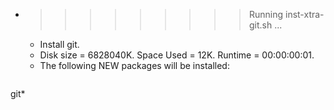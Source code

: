 * >>>>>>>>> Running inst-xtra-git.sh ...
  * Install git.
  * Disk size = 6828040K. Space Used = 12K. Runtime = 00:00:00:01.
  * The following NEW packages will be installed:
  ```bash
git*
  ```
